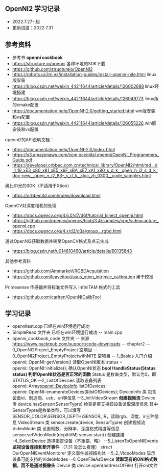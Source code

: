﻿## OpenNI2 学习记录
* 2022.7.27- 起
* 更新进度：2022.7.31

## 参考资料
* 参考书 **openni cookbook**
* https://structure.io/openni 各种环境的SDK下载
* https://github.com/structureio/OpenNI2 
* https://robots.uc3m.es/installation-guides/install-openni-nite.html linux版安装
* https://blog.csdn.net/weixin_44211644/article/details/126002688 linux环境搭建
* https://blog.csdn.net/weixin_44211644/article/details/126049773 linux版的cmake配置
* https://documentation.help/OpenNI-2.0/getting_started.html win版安装和vs配置
* https://blog.csdn.net/weixin_44211644/article/details/126055226 win版安装和vs配置

openni2的API说明文档：
* https://documentation.help/OpenNI-2.0/index.html
* https://s3.amazonaws.com/com.occipital.openni/OpenNI_Programmers_Guide.pdf
* https://developer.orbbec.com.cn/technical_library/OpenNI2/html/md__d_1_16_xE3_x80_x81_xE5_x9F_xBA_xE7_xA1_x80_s_d_k__open_n_i2_s_d_k_doc-new__open_n_i2_83-_s_d_k__doc_zh_0300__code_samples.html

奥比中光的SDK（不适用于Xtion）
* https://orbbec3d.com/index/download.html

OpenCV对深度相机的处理
* https://docs.opencv.org/4.6.0/d7/d6f/tutorial_kinect_openni.html 
* https://github.com/opencv/opencv/blob/3.4/samples/cpp/videocapture_openni.cpp
* https://docs.opencv.org/4.x/d2/d3a/group__rgbd.html

通过OpenNI2获取数据并转至OpenCV格式及点云生成
* https://blog.csdn.net/u014610460/article/details/80135843

其他参考资料
* https://github.com/AmmarkoV/RGBDAcquisition
* https://github.com/leaveitout/asus_xtion_intrinsic_calibration  用于校准 

Primesense 传感器并将校准文件写入 InfiniTAM 格式的工具
* https://github.com/carlren/OpenNICalibTool


## 学习记录
* opennitest.cpp 
	已经在win环境运行成功
* SimpleRead 文件夹
	已经在win环境运行成功
	-- main.cpp 
* openni_cookbook_code 文件夹
-- 来源 https://www.packtpub.com/support/code-downloads
-- chapter2
	-- 0_OpenNI2Project_EmptyProject 
		空项目
	-- 0_OpenNI2Project_EmptyProjectwithNiTE 
		空项目
	-- 1_Basics 入门介绍
		openni::OpenNI::getVersion() 读取OpenNI版本 
		status = openni::OpenNI::initialize(); 确认OpenNI状态 
		**bool HandleStatus(Status status) 判断OpenNI状态是否正常的函数**
			Status 是枚举类型，默认为0，即STATUS_OK
	--2_ListOfDevices 读取设备列表
		openni::Array<openni::DeviceInfo> listOfDevices;
		openni::OpenNI::enumerateDevices(&listOfDevices);
		DeviceInfo 类 
			包含设备id、制造商、usb、uri等信息
	--3_InitVideoStream **创建视频流**
		Device 类
			device.hasSensor(SensorTypre) 检查是否支持该设备读取深度信息
				其中SensorTypre是枚举类型，可以填写SENSOR_COLOR\SENSOR_DEPTH\SENSOR_IR，读取rgb、深度、ir三种信息
		VideoStream 类
			sensor.create(device, SensorTypre) 创建视频流
		VideoMode 类
			设置帧数、分辨率、深度格式精度等信息
			sensor.setVideoMode(depthVM)
			sensor.start() 创建连接
	--4_SelectDevice 选择指定设备（不重要，略）
	--5_ListenToOpenNIEvents **监视设备连接和断开事件** （7.31 没怎么看懂）
		struct OurOpenNIEventMonitorer 定义事件监视结构体
	--5_2_VideoModes
		显示设备可能支持的VideoModes
	--6_OpenFileAsDevice **读取现有的ONI格式数据，而不是通过摄像头**
		Deivce 类
			device.open(addressOfFile) 打开oni文件